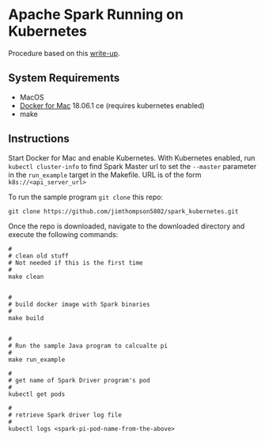 # Apache Spark Running on Kubernetes

Procedure based on this [write-up](https://spark.apache.org/docs/2.3.0/running-on-kubernetes.html).

## System Requirements
* MacOS
* [Docker for Mac](https://store.docker.com/editions/community/docker-ce-desktop-mac) 18.06.1 ce (requires kubernetes enabled)
* make


## Instructions

Start Docker for Mac and enable Kubernetes.  With Kubernetes enabled, run `kubectl cluster-info` to find Spark Master url to 
set the `--master` parameter in  the `run_example` target in the Makefile.  URL is of the form  `k8s://<api_server_url>`

To run the sample program `git clone` this repo:
```
git clone https://github.com/jimthompson5802/spark_kubernetes.git
```

Once the repo is downloaded, navigate to the downloaded directory and execute the following commands:
```
#
# clean old stuff
# Not needed if this is the first time
#
make clean


#
# build docker image with Spark binaries
#
make build


#
# Run the sample Java program to calcualte pi
#
make run_example

#
# get name of Spark Driver program's pod
#
kubectl get pods

#
# retrieve Spark driver log file
#
kubectl logs <spark-pi-pod-name-from-the-above>
```



